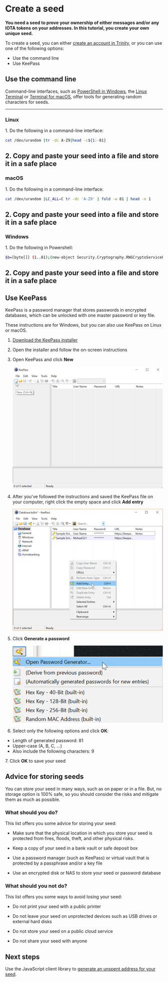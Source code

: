 # Create a seed

**You need a seed to prove your ownership of either messages and/or any IOTA tokens on your addresses. In this tutorial, you create your own unique seed.**

To create a seed, you can either [create an account in Trinity](root://wallets/0.1/trinity/how-to-guides/create-an-account.md), or you can use one of the following options:

- Use the command line
- Use KeePass

## Use the command line

Command-line interfaces, such as [PowerShell in Windows](https://docs.microsoft.com/en-us/powershell/scripting/getting-started/getting-started-with-windows-powershell?view=powershell-6), the [Linux Terminal](https://www.howtogeek.com/140679/beginner-geek-how-to-start-using-the-linux-terminal/) or [Terminal for macOS](https://macpaw.com/how-to/use-terminal-on-mac), offer tools for generating random characters for seeds.

--------------------
### Linux
1\. Do the following in a command-line interface:

```bash
cat /dev/urandom |tr -dc A-Z9|head -c${1:-81}
```

2\. Copy and paste your seed into a file and store it in a safe place
---
### macOS
1\. Do the following in a command-line interface:

```bash
cat /dev/urandom |LC_ALL=C tr -dc 'A-Z9' | fold -w 81 | head -n 1
```

2\. Copy and paste your seed into a file and store it in a safe place
---
### Windows
1\. Do the following in Powershell:

```bash
$b=[byte[]] (1..81);(new-object Security.Cryptography.RNGCryptoServiceProvider).GetBytes($b);-join($b|%{[char[]] (65..90+57..57)[$_%27]})
```

2\. Copy and paste your seed into a file and store it in a safe place
--------------------

## Use KeePass

KeePass is a password manager that stores passwords in encrypted databases, which can be unlocked with one master password or key file.

These instructions are for Windows, but you can also use KeePass on Linux or macOS.

1. [Download the KeePass installer](https://keepass.info/)

2. Open the installer and follow the on-screen instructions

3. Open KeePass and click **New**

    ![Creating a new KeePass database](../images/keypass-new.png)

4. After you've followed the instructions and saved the KeePass file on your computer, right click the empty space and click **Add entry**

    ![Adding a new KeePass entry](../images/keepass-add-entry.png)

5. Click **Generate a password**

    ![Selecting the KeePass password generator](../images/keypass-password-generator.png)

6. Select only the following options and click **OK**:

- Length of generated password: 81
- Upper-case (A, B, C, ...)
- Also include the following characters: 9
    
7\. Click **OK** to save your seed

## Advice for storing seeds

You can store your seed in many ways, such as on paper or in a file. But, no storage option is 100% safe, so you should consider the risks and mitigate them as much as possible.

### What should you do?

This list offers you some advice for storing your seed:

- Make sure that the physical location in which you store your seed is protected from fires, floods, theft, and other physical risks.

- Keep a copy of your seed in a bank vault or safe deposit box

- Use a password manager (such as KeePass) or virtual vault that is protected by a passphrase and/or a key file

- Use an encrypted disk or NAS to store your seed or password database

### What should you not do?

This list offers you some ways to avoid losing your seed:

- Do not print your seed with a public printer

- Do not leave your seed on unprotected devices such as USB drives or external hard disks

- Do not store your seed on a public cloud service

- Do not share your seed with anyone

## Next steps

Use the JavaScript client library to [generate an unspent address for your seed](root://core/1.0/tutorials/js/generate-an-address.md).